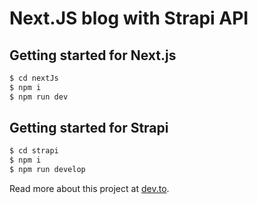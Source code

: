 # Next.JS blog with Strapi API

## Getting started for Next.js

```bash
$ cd nextJs
$ npm i
$ npm run dev
```

## Getting started for Strapi

```bash
$ cd strapi
$ npm i
$ npm run develop
```

Read more about this project at [dev.to](https://dev.to/dibasdauliya/nextjs-blog-with-strapi-deploy-to-heroku-and-vercel-48e).
